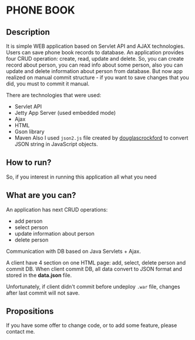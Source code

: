 PHONE BOOK
=======================

Description
----------------
It is simple WEB application based on Servlet API and AJAX technologies. Users can save phone book records to database.
An application provides four CRUD operation: create, read, update and delete. So, you can create record about person,
you can read info about some person, also you can update and delete information about person from database.
But now app realized on manual commit structure - if you want to save changes that you did, you must to commit it manual.

There are technologies that were used:
- Servlet API
- Jetty App Server (used embedded mode)
- Ajax
- HTML
- Gson library
- Maven
Also I used `json2.js` file created by [douglascrockford](https://github.com/douglascrockford/JSON-js/blob/master/json2.js) to convert JSON string in JavaScript objects.

How to run?
----------------
So, if you interest in running this application all what you need
 
What are you can?
----------------
An application has next CRUD operations: 
- add person
- select person
- update information about person
- delete person


Communication with DB based on Java Servlets + Ajax.

A client have 4 section on one HTML page: add, select, delete person and commit DB. When client commit DB, all data convert to JSON format and stored in the **data.json** file.

Unfortunately, if client didn't commit before undeploy `.war` file, changes after last commit will not save.
 
Propositions
----------------
If you have some offer to change code, or to add some feature, please contact me.
